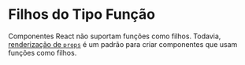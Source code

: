 # Filhos do Tipo Função

Componentes React não suportam funções como filhos. Todavia, [renderização de `props`](render_prop.html) é um padrão para criar componentes que usam funções como filhos.